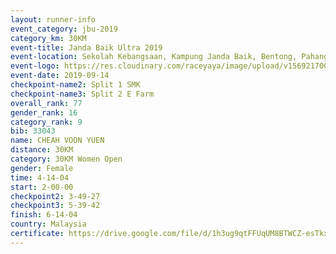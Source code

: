 ```yaml
---
layout: runner-info 
event_category: jbu-2019 
category_km: 30KM 
event-title: Janda Baik Ultra 2019  
event-location: Sekolah Kebangsaan, Kampung Janda Baik, Bentong, Pahang, Malaysia 
event-logo: https://res.cloudinary.com/raceyaya/image/upload/v1569217009/logo/janda-baik_vch1pc.jpg 
event-date: 2019-09-14 
checkpoint-name2: Split 1 SMK 
checkpoint-name3: Split 2 E Farm 
overall_rank: 77
gender_rank: 16
category_rank: 9
bib: 33043
name: CHEAH VOON YUEN
distance: 30KM
category: 30KM Women Open
gender: Female
time: 4-14-04
start: 2-00-00
checkpoint2: 3-49-27
checkpoint3: 5-39-42
finish: 6-14-04
country: Malaysia
certificate: https://drive.google.com/file/d/1h3ug9qtFFUqUM8BTWCZ-esTkx-erUmLg/view?usp=sharing
---
```

